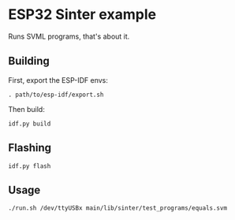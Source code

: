 # ESP32 Sinter example

Runs SVML programs, that's about it.

## Building

First, export the ESP-IDF envs:

```
. path/to/esp-idf/export.sh
```

Then build:

```
idf.py build
```

## Flashing

```
idf.py flash
```

## Usage

```
./run.sh /dev/ttyUSBx main/lib/sinter/test_programs/equals.svm
```
